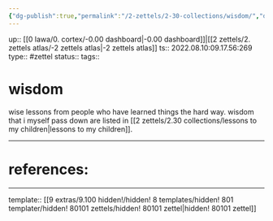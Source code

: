 ```yaml
---
{"dg-publish":true,"permalink":"/2-zettels/2-30-collections/wisdom/","dgHomeLink":true,"dgPassFrontmatter":false}
---
```


up:: [[0 lawa/0. cortex/-0.00 dashboard|-0.00 dashboard]]|[[2 zettels/2. zettels atlas/-2 zettels atlas|-2 zettels atlas]]
ts:: 2022.08.10:09.17.56:269
type:: #zettel
status:: 
tags:: 

# wisdom

wise lessons from people who have learned things the hard way.
wisdom that i myself pass down are listed in [[2 zettels/2.30 collections/lessons to my children|lessons to my children]].



---
# references:



---
template:: [[9 extras/9.100 hidden!/hidden! 8 templates/hidden! 801 templater/hidden! 80101 zettels/hidden! 80101 zettel|hidden! 80101 zettel]]
